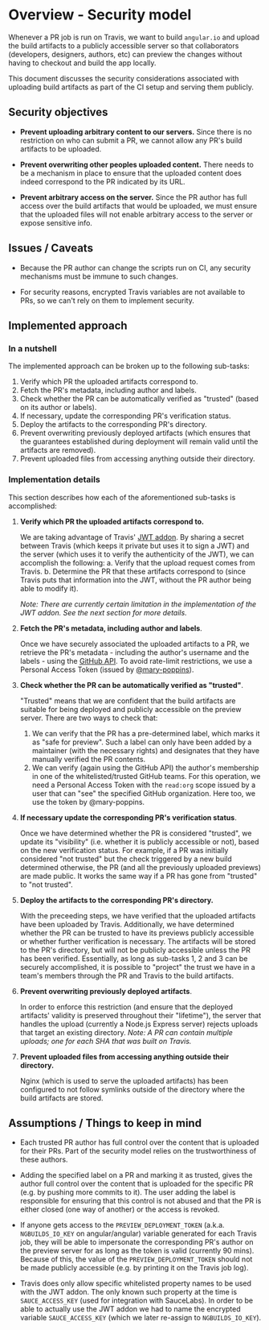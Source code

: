 # Overview - Security model


Whenever a PR job is run on Travis, we want to build `angular.io` and upload the build artifacts to
a publicly accessible server so that collaborators (developers, designers, authors, etc) can preview
the changes without having to checkout and build the app locally.

This document discusses the security considerations associated with uploading build artifacts as
part of the CI setup and serving them publicly.


## Security objectives

- **Prevent uploading arbitrary content to our servers.**
  Since there is no restriction on who can submit a PR, we cannot allow any PR's build artifacts to
  be uploaded.

- **Prevent overwriting other peoples uploaded content.**
  There needs to be a mechanism in place to ensure that the uploaded content does indeed correspond
  to the PR indicated by its URL.

- **Prevent arbitrary access on the server.**
  Since the PR author has full access over the build artifacts that would be uploaded, we must
  ensure that the uploaded files will not enable arbitrary access to the server or expose sensitive
  info.


## Issues / Caveats

- Because the PR author can change the scripts run on CI, any security mechanisms must be immune to
  such changes.

- For security reasons, encrypted Travis variables are not available to PRs, so we can't rely on
  them to implement security.


## Implemented approach


### In a nutshell
The implemented approach can be broken up to the following sub-tasks:

1. Verify which PR the uploaded artifacts correspond to.
2. Fetch the PR's metadata, including author and labels.
3. Check whether the PR can be automatically verified as "trusted" (based on its author or labels).
4. If necessary, update the corresponding PR's verification status.
5. Deploy the artifacts to the corresponding PR's directory.
6. Prevent overwriting previously deployed artifacts (which ensures that the guarantees established
   during deployment will remain valid until the artifacts are removed).
7. Prevent uploaded files from accessing anything outside their directory.


### Implementation details
This section describes how each of the aforementioned sub-tasks is accomplished:

1. **Verify which PR the uploaded artifacts correspond to.**

   We are taking advantage of Travis' [JWT addon](https://docs.travis-ci.com/user/jwt). By sharing
   a secret between Travis (which keeps it private but uses it to sign a JWT) and the server (which
   uses it to verify the authenticity of the JWT), we can accomplish the following:
   a. Verify that the upload request comes from Travis.
   b. Determine the PR that these artifacts correspond to (since Travis puts that information into
      the JWT, without the PR author being able to modify it).

   _Note:_
   _There are currently certain limitation in the implementation of the JWT addon._
   _See the next section for more details._

2. **Fetch the PR's metadata, including author and labels**.

   Once we have securely associated the uploaded artifacts to a PR, we retrieve the PR's metadata -
   including the author's username and the labels - using the
   [GitHub API](https://developer.github.com/v3/).
   To avoid rate-limit restrictions, we use a Personal Access Token (issued by
   [@mary-poppins](https://github.com/mary-poppins)).

3. **Check whether the PR can be automatically verified as "trusted"**.

   "Trusted" means that we are confident that the build artifacts are suitable for being deployed
   and publicly accessible on the preview server. There are two ways to check that:
   1. We can verify that the PR has a pre-determined label, which marks it as "safe for preview".
      Such a label can only have been added by a maintainer (with the necessary rights) and
      designates that they have manually verified the PR contents.
   2. We can verify (again using the GitHub API) the author's membership in one of the
      whitelisted/trusted GitHub teams. For this operation, we need a Personal Access Token with the
      `read:org` scope issued by a user that can "see" the specified GitHub organization.
      Here too, we use the token by @mary-poppins.

4. **If necessary update the corresponding PR's verification status**.

   Once we have determined whether the PR is considered "trusted", we update its "visibility" (i.e.
   whether it is publicly accessible or not), based on the new verification status. For example, if
   a PR was initially considered "not trusted" but the check triggered by a new build determined
   otherwise, the PR (and all the previously uploaded previews) are made public. It works the same
   way if a PR has gone from "trusted" to "not trusted".

5. **Deploy the artifacts to the corresponding PR's directory.**

   With the preceeding steps, we have verified that the uploaded artifacts have been uploaded by
   Travis. Additionally, we have determined whether the PR can be trusted to have its previews
   publicly accessible or whether further verification is necessary. The artifacts will be stored to
   the PR's directory, but will not be publicly accessible unless the PR has been verified.
   Essentially, as long as sub-tasks 1, 2 and 3 can be securely accomplished, it is possible to
   "project" the trust we have in a team's members through the PR and Travis to the build artifacts.

6. **Prevent overwriting previously deployed artifacts**.

   In order to enforce this restriction (and ensure that the deployed artifacts' validity is
   preserved throughout their "lifetime"), the server that handles the upload (currently a Node.js
   Express server) rejects uploads that target an existing directory.
   _Note: A PR can contain multiple uploads; one for each SHA that was built on Travis._

7. **Prevent uploaded files from accessing anything outside their directory.**

   Nginx (which is used to serve the uploaded artifacts) has been configured to not follow symlinks
   outside of the directory where the build artifacts are stored.


## Assumptions / Things to keep in mind

- Each trusted PR author has full control over the content that is uploaded for their PRs. Part of
  the security model relies on the trustworthiness of these authors.

- Adding the specified label on a PR and marking it as trusted, gives the author full control over
  the content that is uploaded for the specific PR (e.g. by pushing more commits to it). The user
  adding the label is responsible for ensuring that this control is not abused and that the PR is
  either closed (one way of another) or the access is revoked.

- If anyone gets access to the `PREVIEW_DEPLOYMENT_TOKEN` (a.k.a. `NGBUILDS_IO_KEY` on
  angular/angular) variable generated for each Travis job, they will be able to impersonate the
  corresponding PR's author on the preview server for as long as the token is valid (currently 90
  mins). Because of this, the value of the `PREVIEW_DEPLOYMENT_TOKEN` should not be made publicly
  accessible (e.g. by printing it on the Travis job log).

- Travis does only allow specific whitelisted property names to be used with the JWT addon. The only
  known such property at the time is `SAUCE_ACCESS_KEY` (used for integration with SauceLabs). In
  order to be able to actually use the JWT addon we had to name the encrypted variable
  `SAUCE_ACCESS_KEY` (which we later re-assign to `NGBUILDS_IO_KEY`).
